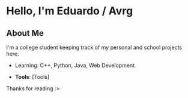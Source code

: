 # Hello, I'm Eduardo / Avrg

## About Me

I'm a college student keeping track of my personal and school projects here.

- Learning: C++, Python, Java, Web Development.

- **Tools**: [Tools]

Thanks for reading :>
